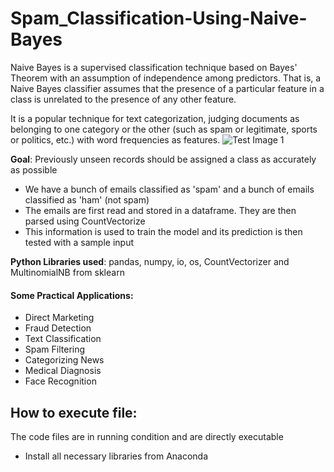 # Spam_Classification-Using-Naive-Bayes

Naive Bayes is a supervised classification technique based on Bayes' Theorem with an assumption of independence among predictors. That is, a Naive Bayes classifier assumes that the presence of a particular feature in a class is unrelated to the presence of any other feature.

It is a popular technique for text categorization, judging documents as belonging to one category or the other (such as spam or legitimate, sports or politics, etc.) with word frequencies as features.
![Test Image 1](https://miro.medium.com/max/1050/1*nBgCTU_hAVG00eYkcRf6Mw.png)

**Goal**: Previously unseen records should be assigned a class as accurately as possible

* We have a bunch of emails classified as 'spam' and a bunch of emails classified as 'ham' (not spam)
* The emails are first read and stored in a dataframe. They are then parsed using CountVectorize
* This information is used to train the model and its prediction is then tested with a sample input

**Python Libraries used**: pandas, numpy, io, os, CountVectorizer and MultinomialNB from sklearn

#### Some Practical Applications:
* Direct Marketing
* Fraud Detection
* Text Classification
* Spam Filtering
* Categorizing News
* Medical Diagnosis
* Face Recognition

## How to execute file:
The code files are in running condition and are directly executable
* Install all necessary libraries from Anaconda
